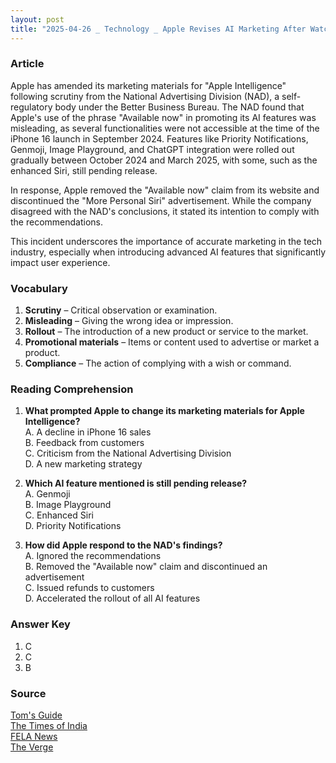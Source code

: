 ```yaml
---
layout: post
title: "2025-04-26 _ Technology _ Apple Revises AI Marketing After Watchdog Criticism"
---
```


### Article

Apple has amended its marketing materials for "Apple Intelligence" following scrutiny from the National Advertising Division (NAD), a self-regulatory body under the Better Business Bureau. The NAD found that Apple's use of the phrase "Available now" in promoting its AI features was misleading, as several functionalities were not accessible at the time of the iPhone 16 launch in September 2024. Features like Priority Notifications, Genmoji, Image Playground, and ChatGPT integration were rolled out gradually between October 2024 and March 2025, with some, such as the enhanced Siri, still pending release. 

In response, Apple removed the "Available now" claim from its website and discontinued the "More Personal Siri" advertisement. While the company disagreed with the NAD's conclusions, it stated its intention to comply with the recommendations. ​

This incident underscores the importance of accurate marketing in the tech industry, especially when introducing advanced AI features that significantly impact user experience.​

<!-- split -->
### Vocabulary

1. **Scrutiny** – Critical observation or examination.
2. **Misleading** – Giving the wrong idea or impression.
3. **Rollout** – The introduction of a new product or service to the market.
4. **Promotional materials** – Items or content used to advertise or market a product.
5. **Compliance** – The action of complying with a wish or command.​

<!-- split -->
### Reading Comprehension

1. **What prompted Apple to change its marketing materials for Apple Intelligence?**  
    A. A decline in iPhone 16 sales  
    B. Feedback from customers  
    C. Criticism from the National Advertising Division  
    D. A new marketing strategy  

2. **Which AI feature mentioned is still pending release?**  
    A. Genmoji  
    B. Image Playground  
    C. Enhanced Siri  
    D. Priority Notifications  

3. **How did Apple respond to the NAD's findings?**  
    A. Ignored the recommendations  
    B. Removed the "Available now" claim and discontinued an advertisement  
    C. Issued refunds to customers  
    D. Accelerated the rollout of all AI features  

<!-- split -->
### Answer Key

1. C  
2. C  
3. B  

<!-- split -->
### Source

[Tom's Guide](https://www.tomsguide.com/phones/iphones/apple-intelligence-page-no-longer-says-available-now-heres-why?utm_source=chatgpt.com)  
[The Times of India](https://timesofindia.indiatimes.com/technology/tech-news/apple-removes-available-now-for-apple-intelligence-from-its-website/articleshow/120559584.cms?utm_source=chatgpt.com)  
[FELA News](https://www.felanews.com/technology/apple-amends-ai-marketing-after-watchdog-flags-misleading-claims?utm_source=chatgpt.com)  
[The Verge](https://www.theverge.com/news/653413/apple-intelligence-available-now-advertising-claim?utm_source=chatgpt.com)
